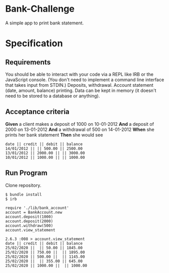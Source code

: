 # Bank-Challenge

A simple app to print bank statement.

# Specification

## Requirements
You should be able to interact with your code via a REPL like IRB or the JavaScript console. (You don't need to implement a command line interface that takes input from STDIN.)
Deposits, withdrawal.
Account statement (date, amount, balance) printing.
Data can be kept in memory (it doesn't need to be stored to a database or anything).

## Acceptance criteria
**Given** a client makes a deposit of 1000 on 10-01-2012
**And** a deposit of 2000 on 13-01-2012
**And** a withdrawal of 500 on 14-01-2012
**When** she prints her bank statement
**Then** she would see

```
date || credit || debit || balance
14/01/2012 || || 500.00 || 2500.00
13/01/2012 || 2000.00 || || 3000.00
10/01/2012 || 1000.00 || || 1000.00
```

## Run Program
Clone repository.
```
$ bundle install
$ irb
```
```
require './lib/bank_account'
account = BankAccount.new
account.deposit(1000)
account.deposit(2000)
account.withdraw(500)
account.view_statement
```
```
2.6.3 :008 > account.view_statement
date || credit || debit || balance
25/02/2020 ||  || 50.00 || 1845.00
25/02/2020 || 750.00 ||  || 1895.00
25/02/2020 || 500.00 ||  || 1145.00
25/02/2020 ||  || 355.00 || 645.00
25/02/2020 || 1000.00 ||  || 1000.00
```


